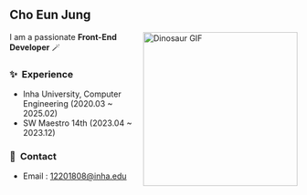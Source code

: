 ## Cho Eun Jung

<img width="270" height="270" align="right" src="https://media.giphy.com/media/x2QZhaFoCJxeUDWvJX/giphy.gif" alt="Dinosaur GIF">

I am a passionate **Front-End Developer** 🪄

### ✨&nbsp;&nbsp;Experience
- Inha University, Computer Engineering (2020.03 ~ 2025.02)
- SW Maestro 14th (2023.04 ~ 2023.12)

### 🙌&nbsp;&nbsp;Contact
- Email : 12201808@inha.edu
